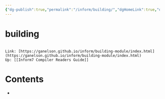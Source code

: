 ```yaml
---
{"dg-publish":true,"permalink":"/inform/building/","dgHomeLink":true,"dgPassFrontmatter":false}
---
```


# building
```ad-info

Link: [https://ganelson.github.io/inform/building-module/index.html](https://ganelson.github.io/inform/building-module/index.html)
Up: [[Inform7 Compiler Readers Guide]]
```

# Contents
- 
